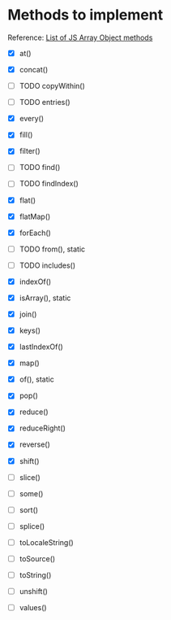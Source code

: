 # Methods to implement

Reference: [List of JS Array Object methods](https://developer.mozilla.org/en-US/docs/Web/JavaScript/Reference/Global_Objects/Array)

- [x] at()
- [x] concat()
- [ ] TODO copyWithin()
- [ ] TODO entries()
- [x] every()
- [x] fill()
- [x] filter()
- [ ] TODO find()
- [ ] TODO findIndex()
- [x] flat()
- [x] flatMap()
- [x] forEach()
- [ ] TODO from(), static
- [ ] TODO includes()
- [x] indexOf()
- [x] isArray(), static
- [x] join()
- [x] keys()
- [x] lastIndexOf()
- [x] map()
- [x] of(), static
- [x] pop()
- [x] reduce()
- [x] reduceRight()
- [x] reverse()
- [x] shift()
- [ ] slice()
- [ ] some()
- [ ] sort()
- [ ] splice()
- [ ] toLocaleString()
- [ ] toSource()
- [ ] toString()
- [ ] unshift()
- [ ] values()

